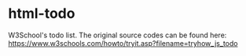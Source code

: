 # html-todo
 W3School's todo list. The original source codes can be found here: https://www.w3schools.com/howto/tryit.asp?filename=tryhow_js_todo
